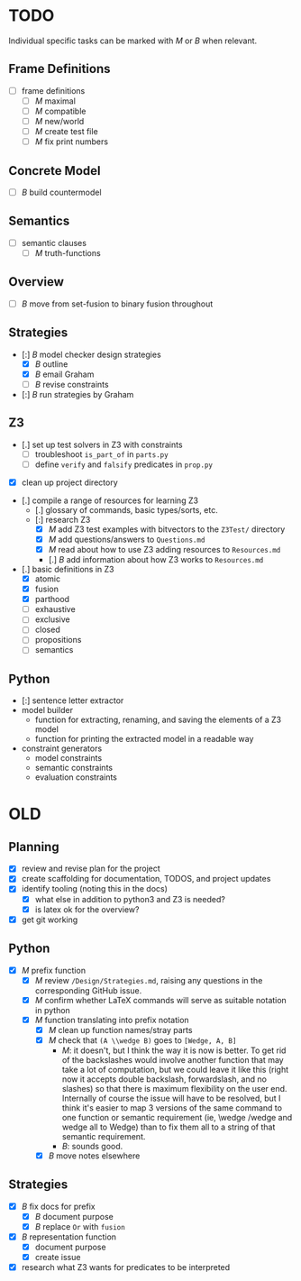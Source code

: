 # TODO

Individual specific tasks can be marked with _M_ or _B_ when relevant.

## Frame Definitions

- [ ] frame definitions
  - [ ] _M_ maximal
  - [ ] _M_ compatible
  - [ ] _M_ new/world
  - [ ] _M_ create test file
  - [ ] _M_ fix print numbers

## Concrete Model

- [ ] _B_ build countermodel

## Semantics

- [ ] semantic clauses
  - [ ] _M_ truth-functions

## Overview

- [ ] _B_ move from set-fusion to binary fusion throughout

## Strategies

- [:] _B_ model checker design strategies
  - [x] _B_ outline
  - [x] _B_ email Graham
  - [ ] _B_ revise constraints
- [:] _B_ run strategies by Graham

## Z3

- [.] set up test solvers in Z3 with constraints
  - [ ] troubleshoot `is_part_of` in `parts.py`
  - [ ] define `verify` and `falsify` predicates in `prop.py`
- [x] clean up project directory
- [.] compile a range of resources for learning Z3
  - [.] glossary of commands, basic types/sorts, etc.
  - [:] research Z3
    - [x] _M_ add Z3 test examples with bitvectors to the `Z3Test/` directory
    - [x] _M_ add questions/answers to `Questions.md`
    - [x] _M_ read about how to use Z3 adding resources to `Resources.md`
    - [.] _B_ add information about how Z3 works to `Resources.md`
- [.] basic definitions in Z3
  - [x] atomic
  - [x] fusion
  - [x] parthood
  - [ ] exhaustive
  - [ ] exclusive
  - [ ] closed
  - [ ] propositions
  - [ ] semantics

## Python

- [:] sentence letter extractor
- model builder
  - function for extracting, renaming, and saving the elements of a Z3 model
  - function for printing the extracted model in a readable way
- constraint generators
  - model constraints
  - semantic constraints
  - evaluation constraints

# OLD

## Planning

- [x] review and revise plan for the project
- [x] create scaffolding for documentation, TODOS, and project updates
- [x] identify tooling (noting this in the docs)
  - [x] what else in addition to python3 and Z3 is needed?
  - [x] is latex ok for the overview?
- [x] get git working

## Python

- [x] _M_ prefix function
  - [x] _M_ review `/Design/Strategies.md`, raising any questions in the corresponding GitHub issue.
  - [x] _M_ confirm whether LaTeX commands will serve as suitable notation in python
  - [x] _M_ function translating into prefix notation
    - [x] _M_ clean up function names/stray parts
    - [x] _M_ check that `(A \\wedge B)` goes to `[Wedge, A, B]`
      - _M_: it doesn't, but I think the way it is now is better. To get rid of the backslashes would involve another function that may take a lot of computation, but we could leave it like this (right now it accepts double backslash, forwardslash, and no slashes) so that there is maximum flexibility on the user end. Internally of course the issue will have to be resolved, but I think it's easier to map 3 versions of the same command to one function or semantic requirement (ie, \\wedge /wedge and wedge all to Wedge) than to fix them all to a string of that semantic requirement.
      - _B_: sounds good.
    - [x] _B_ move notes elsewhere

## Strategies    

- [x] _B_ fix docs for prefix
  - [x] _B_ document purpose
  - [x] _B_ replace `Or` with `fusion`
- [x] _B_ representation function
  - [x] document purpose
  - [x] create issue
- [x] research what Z3 wants for predicates to be interpreted
